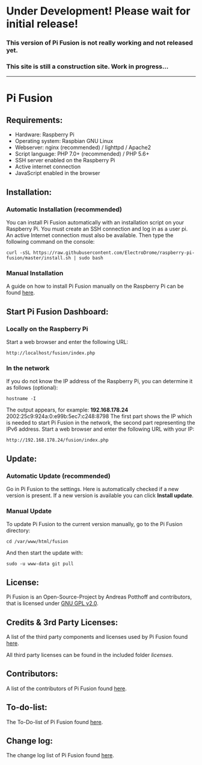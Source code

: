# Under Development! Please wait for initial release!
### This version of Pi Fusion is not really working and not released yet.
### This site is still a construction site. Work in progress...
-------------------------------------------------------------
# Pi Fusion

## Requirements:
- Hardware: Raspberry Pi
- Operating system: Raspbian GNU Linux
- Webserver: nginx (recommended) / lighttpd / Apache2
- Script language: PHP 7.0+ (recommended) / PHP 5.6+ 
- SSH server enabled on the Raspberry Pi
- Active internet connection
- JavaScript enabled in the browser

## Installation:
### Automatic Installation (recommended)
You can install Pi Fusion automatically with an installation script on your Raspberry Pi. You must create an SSH connection and log in as a user pi. An active Internet connection must also be available. Then type the following command on the console:
```
curl -sSL https://raw.githubusercontent.com/ElectroDrome/raspberry-pi-fusion/master/install.sh | sudo bash
```
### Manual Installation
A guide on how to install Pi Fusion manually on the Raspberry Pi can be found [here](https://electrodrome.net/forum/rpi-pi-fusion-general-installation/242-manuelle-installation-von-pi-fusion).

## Start Pi Fusion Dashboard:
### Locally on the Raspberry Pi
Start a web browser and enter the following URL:
```
http://localhost/fusion/index.php
```
### In the network
If you do not know the IP address of the Raspberry Pi, you can determine it as follows (optional):
```
hostname -I
```
The output appears, for example: **192.168.178.24** 2002:25c9:924a:0:e99b:5ec7:c248:8798
The first part shows the IP which is needed to start Pi Fusion in the network, the second part representing the IPv6 address.
Start a web browser and enter the following URL with your IP:
``` 
http://192.168.178.24/fusion/index.php
```

## Update:
### Automatic Update (recommended)
Go in Pi Fusion to the settings. Here is automatically checked if a new version is present. If a new version is available you can click **Install update**.
### Manual Update
To update Pi Fusion to the current version manually, go to the Pi Fusion directory:
```
cd /var/www/html/fusion
```
And then start the update with:
```
sudo -u www-data git pull
```

## License:
Pi Fusion is an Open-Source-Project by Andreas Potthoff and contributors, that is licensed under [GNU GPL v2.0](https://www.gnu.org/licenses/gpl-2.0.en.html).

## Credits & 3rd Party Licenses:
A list of the third party components and licenses used by Pi Fusion found [here](https://github.com/ElectroDrome/raspberry-pi-fusion/blob/master/3RD-PARTY-LICENSES.md).

All third party licenses can be found in the included folder _licenses_.

## Contributors:
A list of the contributors of Pi Fusion found [here](https://github.com/ElectroDrome/raspberry-pi-fusion/blob/master/CONTRIBUTORS.md).

## To-do-list:
The To-Do-list of Pi Fusion found [here](https://github.com/ElectroDrome/raspberry-pi-fusion/blob/master/TO-DO-LIST.md).

## Change log:
The change log list of Pi Fusion found [here](https://github.com/ElectroDrome/raspberry-pi-fusion/blob/master/CHANGELOG.md).

